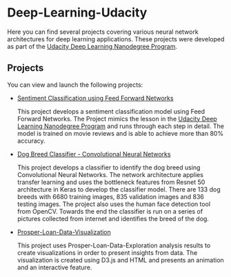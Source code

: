 # Deep-Learning-Udacity

Here you can find several projects covering various neural network architectures for deep learning applications. These projects were developed as part of the [Udacity Deep Learning Nanodegree Program](https://www.udacity.com/course/deep-learning-nanodegree--nd101). 



## Projects

You can view and launch the following projects:

- [Sentiment Classification using Feed Forward Networks](https://github.com/udaygoel/Deep-Learning-Udacity/tree/master/Sentiment%20Classification%20using%20Feed%20Forward%20Networks)

  This project develops a sentiment classification model using Feed Forward Networks. The Project mimics the lesson in the [Udacity Deep Learning Nanodegree Program](https://www.udacity.com/course/deep-learning-nanodegree--nd101) and runs through each step in detail. The model is trained on movie reviews and is able to achieve more than 80% accuracy.

- [Dog Breed Classifier - Convolutional Neural Networks](https://github.com/udaygoel/Deep-Learning-Udacity/tree/master/Dog%20Breed%20Classifier%20-%20Convolutional%20Neural%20Networks)

  This project develops a classifier to identify the dog breed using Convolutional Neural Networks. The network architecture applies transfer learning and uses the bottleneck features from Resnet 50 architecture in Keras to develop the classifier model. There are 133 dog breeds with 6680 training images, 835 validation images and 836 testing images. The project also uses the human face detection tool from OpenCV. Towards the end the classifier is run on a series of pictures collected from internet and identifies the breed of the dog.

- [Prosper-Loan-Data-Visualization](https://github.com/udaygoel/Data-Analyst-Udacity/tree/master/Prosper-Loan-Data-Visualization)

  This project uses Prosper-Loan-Data-Exploration analysis results to create visualizations in order to present insights from data. The visualization is created using D3.js and HTML and presents an animation and an interactive feature.

